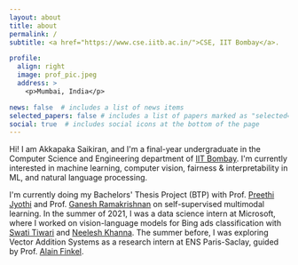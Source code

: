 ```yaml
---
layout: about
title: about
permalink: /
subtitle: <a href="https://www.cse.iitb.ac.in/">CSE, IIT Bombay</a>.

profile:
  align: right
  image: prof_pic.jpeg
  address: >
    <p>Mumbai, India</p>

news: false  # includes a list of news items
selected_papers: false # includes a list of papers marked as "selected={true}"
social: true  # includes social icons at the bottom of the page
---
```


Hi! I am Akkapaka Saikiran, and I'm a final-year undergraduate in the Computer Science and Engineering department of [IIT Bombay](https://www.cse.iitb.ac.in/).
I'm currently interested in machine learning, computer vision, fairness & interpretability in ML, and natural language processing.

I'm currently doing my Bachelors' Thesis Project (BTP) with Prof. [Preethi Jyothi](https://www.cse.iitb.ac.in/~pjyothi/) and Prof. [Ganesh Ramakrishnan](https://www.cse.iitb.ac.in/~ganesh/) on self-supervised multimodal learning. 
In the summer of 2021, I was a data science intern at Microsoft, where I worked on vision-language models for Bing ads classification with [Swati Tiwari](https://www.linkedin.com/in/swati-tiwari-1805/) and [Neelesh Khanna](https://www.linkedin.com/in/nekhanna/).
The summer before, I was exploring Vector Addition Systems as a research intern at ENS Paris-Saclay, guided by Prof. [Alain Finkel](http://www.lsv.fr/~finkel/). 

<!-- Write your biography here. Tell the world about yourself. Link to your favorite [subreddit](http://reddit.com). You can put a picture in, too. The code is already in, just name your picture `prof_pic.jpg` and put it in the `img/` folder.

Put your address / P.O. box / other info right below your picture. You can also disable any these elements by editing `profile` property of the YAML header of your `_pages/about.md`. Edit `_bibliography/papers.bib` and Jekyll will render your [publications page](/al-folio/publications/) automatically.

Link to your social media connections, too. This theme is set up to use [Font Awesome icons](http://fortawesome.github.io/Font-Awesome/) and [Academicons](https://jpswalsh.github.io/academicons/), like the ones below. Add your Facebook, Twitter, LinkedIn, Google Scholar, or just disable all of them. -->
